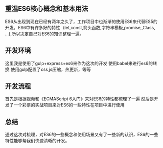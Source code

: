## 重温ES6核心概念和基本用法

ES6从出现到现在已经有两年之久了，工作项目中也渐渐的使用ES6来代替ES5的开发，ES6中有许多好的特性（let,const,箭头函数,字符串模板,promise,,Class, ...),所以决定自己对ES6的知识整理一遍。

## 开发环境

这里我是使用了gulp+express+es6来作为这次的开发
使用babel来进行es6的转换
使用gulp配置了css,js压缩，热更新，等等

## 开发流程

首先是根据视频和《ECMAScript 6入门》来对ES6的特性都梳理了一遍
然后是开发了一个彩票的实战项目来对ES6的一些特性在项目中进行使用

## 总结
通过这次对梳理，对ES6的一些概念和使用场景又有了一些新的认识，ES6的一些特性能够帮我们快速清晰的开发。

